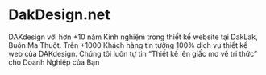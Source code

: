 # DakDesign.net
DAKdesign với hơn +10 năm Kinh nghiệm trong thiết kế website tại DakLak, Buôn Ma Thuột. Trên +1000 Khách hàng tin tưởng 100% dịch vụ thiết kế web của DAKdesign. Chúng tôi luôn tự tin “Thiết kế lên giấc mơ về tri thức” cho Doanh Nghiệp của Bạn
